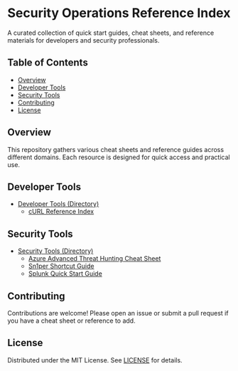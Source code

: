 # Security Operations Reference Index

A curated collection of quick start guides, cheat sheets, and reference materials for developers and security professionals.

## Table of Contents

- [Overview](#overview)
- [Developer Tools](#developer-tools)
- [Security Tools](#security-tools)
- [Contributing](#contributing)
- [License](#license)

## Overview

This repository gathers various cheat sheets and reference guides across different domains. Each resource is designed for quick access and practical use.

## Developer Tools

- [Developer Tools (Directory)](https://github.com/chatala1/cheat-sheets/tree/main/docs/developer-tools)
  - [cURL Reference Index](https://chatala1.github.io/reference-index/docs/developer-tools/cURL.html)

## Security Tools

- [Security Tools (Directory)](https://github.com/chatala1/cheat-sheets/tree/main/docs/security-tools)
  - [Azure Advanced Threat Hunting Cheat Sheet](https://chatala1.github.io/reference-index/docs/security-tools/ATH.html)
  - [Sn1per Shortcut Guide](https://chatala1.github.io/reference-index/docs/security-tools/Sn1per.html)
  - [Splunk Quick Start Guide](https://chatala1.github.io/reference-index/docs/security-tools/splunk.html)

## Contributing

Contributions are welcome! Please open an issue or submit a pull request if you have a cheat sheet or reference to add.

## License

Distributed under the MIT License. See [LICENSE](LICENSE) for details.
